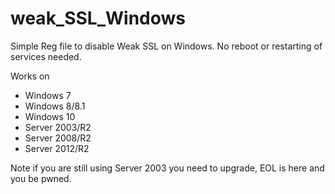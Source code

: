 # weak_SSL_Windows

Simple Reg file to disable Weak SSL on Windows. No reboot or restarting of services needed.

Works on
* Windows 7
* Windows 8/8.1
* Windows 10
* Server 2003/R2
* Server 2008/R2
* Server 2012/R2

Note if you are still using Server 2003 you need to upgrade, EOL is here and you be pwned.

